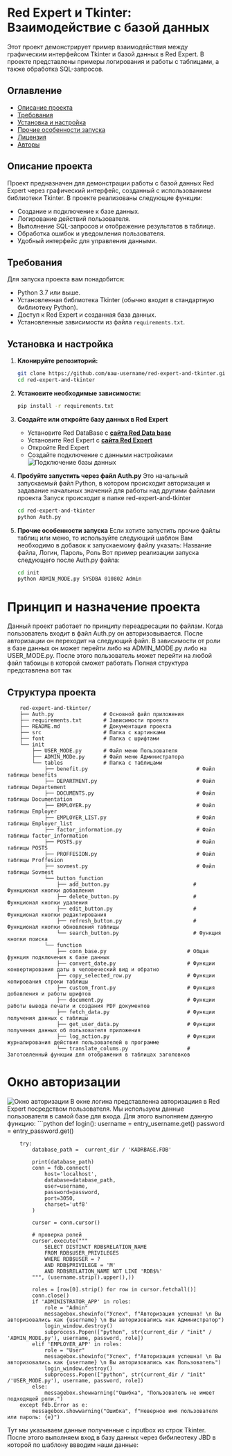 # Red Expert и Tkinter: Взаимодействие с базой данных

Этот проект демонстрирует пример взаимодействия между графическим интерфейсом Tkinter и базой данных в Red Expert. В проекте представлены примеры логирования и работы с таблицами, а также обработка SQL-запросов.

## Оглавление

- [Описание проекта](#описание-проекта)
- [Требования](#требования)
- [Установка и настройка](#установка-и-настройка)
- [Прочие особенности запуска](#прочие-особенности-запуска)
- [Лицензия](#лицензия)
- [Авторы](#авторы)

## Описание проекта

Проект предназначен для демонстрации работы с базой данных Red Expert через графический интерфейс, созданный с использованием библиотеки Tkinter. В проекте реализованы следующие функции:
- Создание и подключение к базе данных.
- Логирование действий пользователя.
- Выполнение SQL-запросов и отображение результатов в таблице.
- Обработка ошибок и уведомления пользователя.
- Удобный интерфейс для управления данными.

## Требования

Для запуска проекта вам понадобится:
- Python 3.7 или выше.
- Установленная библиотека Tkinter (обычно входит в стандартную библиотеку Python).
- Доступ к Red Expert и созданная база данных.
- Установленные зависимости из файла `requirements.txt`.

## Установка и настройка

1. **Клонируйте репозиторий:**
   ```bash
   git clone https://github.com/ваш-username/red-expert-and-tkinter.git
   cd red-expert-and-tkinter
2. **Установите необходимые зависимости:**
   ```bash 
   pip install -r requirements.txt
3. **Создайте или откройте базу данных в Red Expert**
   - Установите Red DataBase с **[сайта Red Data base](https://reddatabase.ru/ru/products/)**
   - Установите Red Expert с **[сайта Red Expert](https://reddatabase.ru/ru/downloads/redexpert/)**
   - Откройте Red Expert
   - Создайте подключение с данными настройками
   ![Подключение базы данных](./images_readme/connect_Red_expert.png)

4. **Пробуйте запустить через файл Auth.py**
    Это начальный запускаемый файл Python, в котором происходит авторизация и задавание начальных значений для работы над другими файлами проекта
    Запуск происходит в папке red-expert-and-tkinter
    ```bash 
    cd red-expert-and-tkinter
    python Auth.py
5. **Прочие особенности запуска**
    Если хотите запустить прочие файлы таблиц или меню, то используйте следующий шаблон
    Вам необходимо в добавок к запускаемому файлу указать: Название файла, Логин, Пароль, Роль
    Вот пример реализации запуска следующего после Auth.py файла:
    ```bash 
    cd init
    python ADMIN_MODE.py SYSDBA 010802 Admin

# Принцип и назначение проекта 
Данный проект работает по принципу переадресации по файлам. Когда пользователь входит в файл Auth.py он авторизовывается. После авторизации он переходит на следующий файл. В зависимости от роли в базе данных он может перейти либо на ADMIN_MODE.py либо на USER_MODE.py.
После этого пользователь может перейти на любой файл табоицы в которой сможет работать 
Полная структура представлена вот так
## Структура проекта 
        red-expert-and-tkinter/
        ├── Auth.py                # Основной файл приложения
        ├── requirements.txt       # Зависимости проекта
        ├── README.md              # Документация проекта
        ├── src                    # Папка с картинками
        ├── font                   # Папка с шрифтами
        └── init
            ├── USER_MODE.py       # Файл меню Пользователя
            ├── ADMIN_MODe.py      # Файл меню Администратора
            └── tables             # Папка с таблицами
                ├── benefit.py                                   # Файл таблицы benefits
                ├── DEPARTMENT.py                                # Файл таблицы Departement
                ├── DOCUMENTS.py                                 # Файл таблицы Documentation
                ├── EMPLOYER.py                                  # Файл таблицы Employer
                ├── EMPLOYER_LIST.py                             # Файл таблицы Employer_list
                ├── factor_information.py                        # Файл таблицы factor_information
                ├── POSTS.py                                     # Файл таблицы POSTS
                ├── PROFFESION.py                                # Файл таблицы Proffesion
                ├── sovmest.py                                   # Файл таблицы Sovmest
                └── button_function
                    ├── add_button.py                           # Функционал кнопки добавления
                    ├── delete_button.py                        # Функционал кнопки удаления
                    ├── edit_button.py                          # Функционал кнопки редактирования
                    ├── refresh_button.py                       # Функционал кнопки обновления таблицы
                    └── search_button.py                        # Функция кнопки поиска
                └── function
                    ├── conn_base.py                          # Общая функция подключения к базе данных
                    ├── convert_date.py                       # Функции конвертирования даты в человеческий вид и обратно
                    ├── copy_selected_row.py                  # Функции копирования строки таблицы
                    ├── custom_front.py                       # Функция добавления и работы шрифтов
                    ├── document.py                           # Функции работы вывода печати и создания PDF документов
                    ├── fetch_data.py                         # Функции получения данных с таблицы
                    ├── get_user_data.py                      # Функции получения данных об пользователя приложения
                    ├── log_action.py                         # Функции журналирования действия пользователей в программе
                    └── translate_colums.py                   # Заготовленный функции для отображения в таблицах заголовков
# Окно авторизации
![Окно авторизации](./images_readme/auth_window.png)
В окне логина представленна авторизациия в Red Expert посредством пользователя. Мы используем данные пользователя в самой базе для входа. Для этого выполняем данную функцию:
    ```python
    def login():
        username = entry_username.get()
        password = entry_password.get()

        try:
            database_path =  current_dir / 'KADRBASE.FDB'

            print(database_path)
            conn = fdb.connect(
                host='localhost',
                database=database_path,
                user=username,
                password=password,
                port=3050,
                charset='utf8'
            )

            cursor = conn.cursor()

            # проверка ролей
            cursor.execute("""
                SELECT DISTINCT RDB$RELATION_NAME 
                FROM RDB$USER_PRIVILEGES 
                WHERE RDB$USER = ? 
                AND RDB$PRIVILEGE = 'M'
                AND RDB$RELATION_NAME NOT LIKE 'RDB$%'
            """, (username.strip().upper(),))
            
            roles = [row[0].strip() for row in cursor.fetchall()]
            conn.close()
            if 'ADMINISTRATOR_APP' in roles:
                role = "Admin"
                messagebox.showinfo("Успех", f"Авторизация успешна! \n Вы авторизовались как {username} \n Вы авторизовались как Администратор")
                login_window.destroy()
                subprocess.Popen(["python", str(current_dir / "init" / 'ADMIN_MODE.py'), username, password, role])
            elif 'EMPLOYER_APP' in roles:
                role = "User"
                messagebox.showinfo("Успех", f"Авторизация успешна! \n Вы авторизовались как {username} \n Вы авторизовались как Пользователь")
                login_window.destroy()
                subprocess.Popen(["python", str(current_dir / "init" /'USER_MODE.py'), username, password, role])
            else:
                messagebox.showwarning("Ошибка", "Пользователь не имеет подходящей роли.")
        except fdb.Error as e:
            messagebox.showwarning("Ошибка", f"Неверное имя пользователя или пароль: {e}")

Тут мы указываем данные полученные с inputbox из строк Tkinter. После этого выполняем вход в базу данных через бибилеотеку JBD в которой по шаблону ввводим наши данные:



 
